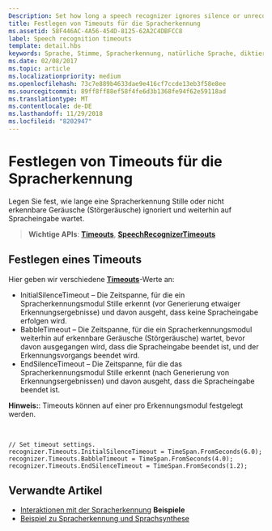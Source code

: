 ```yaml
---
Description: Set how long a speech recognizer ignores silence or unrecognizable sounds (babble) and continues listening for speech input.
title: Festlegen von Timeouts für die Spracherkennung
ms.assetid: 58F446AC-4A56-454D-8125-62A2C4DBFCC8
label: Speech recognition timeouts
template: detail.hbs
keywords: Sprache, Stimme, Spracherkennung, natürliche Sprache, diktieren, Eingabe, Benutzerinteraktion
ms.date: 02/08/2017
ms.topic: article
ms.localizationpriority: medium
ms.openlocfilehash: 73c7e889b4633dae9e416cf7ccde13eb3f58e8ee
ms.sourcegitcommit: 89ff8ff88ef58f4fe6d3b1368fe94f62e59118ad
ms.translationtype: MT
ms.contentlocale: de-DE
ms.lasthandoff: 11/29/2018
ms.locfileid: "8202947"
---
```

# <a name="set-speech-recognition-timeouts"></a>Festlegen von Timeouts für die Spracherkennung


Legen Sie fest, wie lange eine Spracherkennung Stille oder nicht erkennbare Geräusche (Störgeräusche) ignoriert und weiterhin auf Spracheingabe wartet.

> **Wichtige APIs**: [**Timeouts**](https://msdn.microsoft.com/library/windows/apps/dn653253), [**SpeechRecognizerTimeouts**](https://msdn.microsoft.com/library/windows/apps/dn653230)

## <a name="set-a-timeout"></a>Festlegen eines Timeouts


Hier geben wir verschiedene [**Timeouts**](https://msdn.microsoft.com/library/windows/apps/dn653253)-Werte an:

-   InitialSilenceTimeout – Die Zeitspanne, für die ein Spracherkennungsmodul Stille erkennt (vor Generierung etwaiger Erkennungsergebnisse) und davon ausgeht, dass keine Spracheingabe erfolgen wird.
-   BabbleTimeout – Die Zeitspanne, für die ein Spracherkennungsmodul weiterhin auf erkennbare Geräusche (Störgeräusche) wartet, bevor davon ausgegangen wird, dass die Spracheingabe beendet ist, und der Erkennungsvorgangs beendet wird.
-   EndSilenceTimeout – Die Zeitspanne, für die das Spracherkennungsmodul Stille erkennt (nach Generierung von Erkennungsergebnissen) und davon ausgeht, dass die Spracheingabe beendet ist.

**Hinweis:**: Timeouts können auf einer pro Erkennungsmodul festgelegt werden.

 

```CSharp
// Set timeout settings.
recognizer.Timeouts.InitialSilenceTimeout = TimeSpan.FromSeconds(6.0);
recognizer.Timeouts.BabbleTimeout = TimeSpan.FromSeconds(4.0);
recognizer.Timeouts.EndSilenceTimeout = TimeSpan.FromSeconds(1.2);
```

## <a name="related-articles"></a>Verwandte Artikel


* [Interaktionen mit der Spracherkennung](speech-interactions.md)
**Beispiele**
* [Beispiel zu Spracherkennung und Sprachsynthese](http://go.microsoft.com/fwlink/p/?LinkID=619897)
 

 




